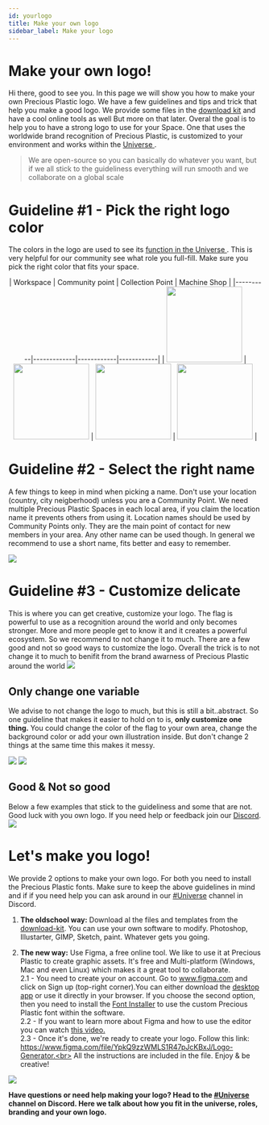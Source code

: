 ```yaml
---
id: yourlogo
title: Make your own logo
sidebar_label: Make your logo
---
```


<style>
:root {
  --highlight: #f2a5c1;
  --hover: #f2a5c1;
}
</style>

# Make your own logo!

Hi there, good to see you. In this page we will show you how to make your own Precious Plastic logo. We have a few guidelines and tips and trick that help you make a good logo. We provide some files in the [download kit](../download) and have a cool online tools as well But more on that later. Overal the goal is to help you to have a strong logo to use for your Space. One that uses the worldwide brand recognition of Precious Plastic, is customized to your environment and works within the [ Universe ](../universe/universe).
> We are open-source so you can basically do whatever you want, but if we all stick to the guideliness everything will run smooth and we collaborate on a global scale


# Guideline #1 - Pick the right logo color
The colors in the logo are used to see its [function in the Universe ](../universe/universe). This is very helpful for our community see what role you full-fill. Make sure you pick the right color that fits your space.
<center>
| Workspace   |   Community point  | Collection Point | Machine Shop |
|----------|-------------|------------|------------|
| <img src="../assets/universe/logo-workspace.png" width="150" /> | <img src="../assets/universe/logo-community.png" width="150" /> | <img src="../assets/universe/logo-collection.png" width="150" />   | <img src="../assets/universe/logo-machineshop.png" width="150" /> |
</center>

# Guideline #2 - Select the right name
A few things to keep in mind when picking a name. Don't use your location (country, city neigberhood) unless you are a Community Point. We need multiple Precious Plastic Spaces in each local area, if you claim the location name it prevents others from using it. Location names should be used by Community Points only. They are the main point of contact for new members in your area. Any other name can be used though. In general we recommend to use a short name, fits better and easy to remember.

<img src="../assets/universe/logo-name.jpg" />



# Guideline #3 - Customize delicate
This is where you can get creative, customize your logo. The flag is powerful to use as a recognition around the world and only becomes stronger. More and more people get to know it and it creates a powerful ecosystem. So we recommend to not change it to much. There are a few good and not so good ways to customize the logo. Overall the trick is to not change it to much to benifit from the brand awarness of Precious Plastic around the world
<img src="../assets/universe/logo-good-bad.jpg" />

## Only change one variable
We advise to not change the logo to much, but this is still a bit..abstract. So one guideline that makes it easier to hold on to is, __only customize one thing.__ You could change the color of the flag to your own area, change the background color or add your own illustration inside. But don't change 2 things at the same time this makes it messy.

<img src="../assets/universe/logo-variables.jpg" />
<img src="../assets/universe/not-3-variables.jpg" />

## Good & Not so good
Below a few examples that stick to the guideliness and some that are not. Good luck with you own logo. If you need help or feedback join our [Discord](https://discordapp.com/invite/zmf98dw).
<img src="../assets/universe/logo-examples.jpg" />



# Let's make you logo!
We provide 2 options to make your own logo. For both you need to install the Precious Plastic fonts. Make sure to keep the above guidelines in mind and if if you need help you can ask around in our [#Universe](https://discordapp.com/invite/QUw8A3w) channel in Discord.

1. **The oldschool way:** Download al the files and templates from the [download-kit](../download). You can use your own software to modify. Photoshop, Illustarter, GIMP, Sketch, paint. Whatever gets you going.

2. **The new way:** Use Figma, a free online tool. We like to use it at Precious Plastic to create graphic assets. It's free and Multi-platform (Windows, Mac and even Linux) which makes it a great tool to collaborate.<br> 2.1 - You need to create your on account. Go to www.figma.com and click on Sign up (top-right corner).You can either download the [desktop app](https://www.figma.com/downloads/) or use it directly in your browser. If you choose the second option, then you need to install the [Font Installer](https://www.figma.com/downloads/) to use the custom Precious Plastic font within the software.<br> 2.2 - If you want to learn more about Figma and how to use the editor you can watch [this video.](https://youtu.be/DSrbwCrEIII)<br> 2.3 - Once it's done, we're ready to create your logo. Follow this link:<br> https://www.figma.com/file/YpkQ9zzWMLS1R47pJcKBxJ/Logo-Generator.<br> All the instructions are included in the file. Enjoy & be creative!

<img src="../assets/universe/figma-logo.gif" />

<b>Have questions or need help making your logo? Head to the [#Universe](https://discordapp.com/invite/QUw8A3w) channel on Discord. Here we talk about how you fit in the universe, roles, branding and your own logo.</b>

